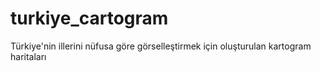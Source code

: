 # turkiye_cartogram
Türkiye'nin illerini nüfusa göre görselleştirmek için oluşturulan kartogram haritaları

